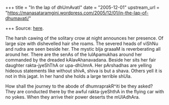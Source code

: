 +++
title = "In the lap of dhUmAvatI"
date = "2005-12-01"
upstream_url = "https://manasataramgini.wordpress.com/2005/12/01/in-the-lap-of-dhumavati/"

+++
Source: [here](https://manasataramgini.wordpress.com/2005/12/01/in-the-lap-of-dhumavati/).

The harsh cawing of the solitary crow at night announces her presence.
Of large size with dishevelled hair she roams. The severed heads of
viShNu and rudra are seen beside her. The mystic bIja graaaM is
reverberating all around her. There are the senAs of the lulApamukhas
around her commanded by the dreaded kAlavAhanavadana. Beside her sits
her fair daughter rakta-jyeShThA or upa-dhUmrA. Her pArshadhas are
yelling hideous statements like without shivA, shiva is but a shava.
Others yell it is not in this jagat. In her hand she holds a large
terrible shUla.

How shall the journey to the abode of dhumraprakR^iti be they asked?  
They are conducted there by the awful rakta-jyeShthA in the flying car
with no yokes. When they arrive their power deserts the mUlAdhAra.

